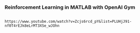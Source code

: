 


### Reinforcement Learning in MATLAB with OpenAI Gym

```

https://www.youtube.com/watch?v=Zcjs6rcd_pY&list=PLUHjJ91-nf0T4rEJk8eLrMT3XSe_wJOhn


```



